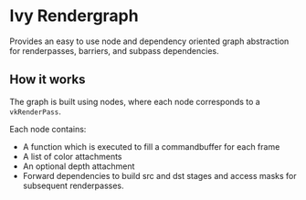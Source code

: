 # Ivy Rendergraph

Provides an easy to use node and dependency oriented graph abstraction for
renderpasses, barriers, and subpass dependencies.

## How it works

The graph is built using nodes, where each node corresponds to a `vkRenderPass`.

Each node contains:
  - A function which is executed to fill a commandbuffer for each frame
  - A list of color attachments
  - An optional depth attachment
  - Forward dependencies to build src and dst stages and access masks for
    subsequent renderpasses.

